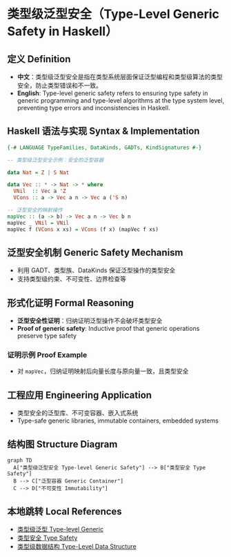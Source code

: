 # 类型级泛型安全（Type-Level Generic Safety in Haskell）

## 定义 Definition

- **中文**：类型级泛型安全是指在类型系统层面保证泛型编程和类型级算法的类型安全，防止类型错误和不一致。
- **English**: Type-level generic safety refers to ensuring type safety in generic programming and type-level algorithms at the type system level, preventing type errors and inconsistencies in Haskell.

## Haskell 语法与实现 Syntax & Implementation

```haskell
{-# LANGUAGE TypeFamilies, DataKinds, GADTs, KindSignatures #-}

-- 类型级泛型安全示例：安全的泛型容器

data Nat = Z | S Nat

data Vec :: * -> Nat -> * where
  VNil  :: Vec a 'Z
  VCons :: a -> Vec a n -> Vec a ('S n)

-- 泛型安全的映射操作
mapVec :: (a -> b) -> Vec a n -> Vec b n
mapVec _ VNil = VNil
mapVec f (VCons x xs) = VCons (f x) (mapVec f xs)
```

## 泛型安全机制 Generic Safety Mechanism

- 利用 GADT、类型族、DataKinds 保证泛型操作的类型安全
- 支持类型级约束、不可变性、边界检查等

## 形式化证明 Formal Reasoning

- **泛型安全性证明**：归纳证明泛型操作不会破坏类型安全
- **Proof of generic safety**: Inductive proof that generic operations preserve type safety

### 证明示例 Proof Example

- 对 `mapVec`，归纳证明映射后向量长度与原向量一致，且类型安全

## 工程应用 Engineering Application

- 类型安全的泛型库、不可变容器、嵌入式系统
- Type-safe generic libraries, immutable containers, embedded systems

## 结构图 Structure Diagram

```mermaid
graph TD
  A["类型级泛型安全 Type-level Generic Safety"] --> B["类型安全 Type Safety"]
  B --> C["泛型容器 Generic Container"]
  C --> D["不可变性 Immutability"]
```

## 本地跳转 Local References

- [类型级泛型 Type-level Generic](../24-Type-Level-Generic/01-Type-Level-Generic-in-Haskell.md)
- [类型安全 Type Safety](../14-Type-Safety/01-Type-Safety-in-Haskell.md)
- [类型级数据结构 Type-Level Data Structure](../35-Type-Level-Data-Structure/01-Type-Level-Data-Structure-in-Haskell.md)
